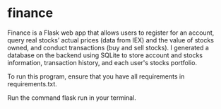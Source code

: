 # finance

Finance is a Flask web app that allows users to register for an account, query real stocks’ actual prices (data from IEX) and the value of stocks owned, and conduct transactions (buy and sell stocks). I generated a database on the backend using SQLite to store account and stocks information, transaction history, and each user's stocks portfolio. 


To run this program, ensure that you have all requirements in requirements.txt. 

Run the command flask run in your terminal.
